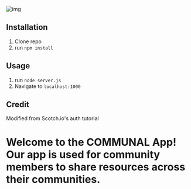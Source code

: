 ![img]()

## Installation

1. Clone repo
2. run `npm install`

## Usage

1. run `node server.js`
2. Navigate to `localhost:1000`

## Credit

Modified from Scotch.io's auth tutorial

# Welcome to the COMMUNAL App! Our app is used for community members to share resources across their communities.


